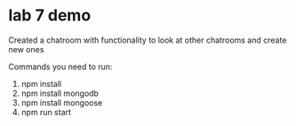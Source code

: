 # lab 7 demo
Created a chatroom with functionality to look at other chatrooms and create new ones

Commands you need to run:
1) npm install
2) npm install mongodb
3) npm install mongoose
4) npm run start

